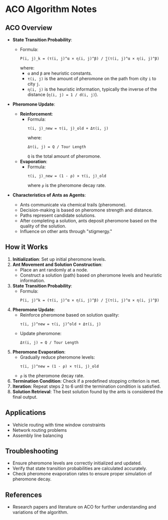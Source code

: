 # ACO Algorithm Notes

## ACO Overview
- **State Transition Probability**:
  - Formula:
    ```
    P(i, j)_k = (τ(i, j)^α × η(i, j)^β) / ∑(τ(i, j)^α × η(i, j)^β)
    ```
    where:
    - `α` and `β` are heuristic constants.
    - `τ(i, j)` is the amount of pheromone on the path from city `i` to city `j`.
    - `η(i, j)` is the heuristic information, typically the inverse of the distance (`η(i, j) = 1 / d(i, j)`).

- **Pheromone Update**:
  - **Reinforcement**:
    - Formula:
      ```
      τ(i, j)_new = τ(i, j)_old + Δτ(i, j)
      ```
      where:
      ```
      Δτ(i, j) = Q / Tour Length
      ```
      `Q` is the total amount of pheromone.
  - **Evaporation**:
    - Formula:
      ```
      τ(i, j)_new = (1 - ρ) × τ(i, j)_old
      ```
      where `ρ` is the pheromone decay rate.

- **Characteristics of Ants as Agents**:
  - Ants communicate via chemical trails (pheromone).
  - Decision-making is based on pheromone strength and distance.
  - Paths represent candidate solutions.
  - After completing a solution, ants deposit pheromone based on the quality of the solution.
  - Influence on other ants through "stigmergy."

## How it Works
1. **Initialization**: Set up initial pheromone levels.
2. **Ant Movement and Solution Construction**:
   - Place an ant randomly at a node.
   - Construct a solution (path) based on pheromone levels and heuristic information.
3. **State Transition Probability**:
   - Formula:
     ```
     P(i, j)^k = (τ(i, j)^α × η(i, j)^β) / ∑(τ(i, j)^α × η(i, j)^β)
     ```
4. **Pheromone Update**:
   - Reinforce pheromone based on solution quality:
     ```
     τ(i, j)^new = τ(i, j)^old + Δτ(i, j)
     ```
   - Update pheromone:
     ```
     Δτ(i, j) = Q / Tour Length
     ```
5. **Pheromone Evaporation**:
   - Gradually reduce pheromone levels:
     ```
     τ(i, j)^new = (1 - ρ) × τ(i, j)_old
     ```
   - `ρ` is the pheromone decay rate.
6. **Termination Condition**: Check if a predefined stopping criterion is met.
7. **Iteration**: Repeat steps 2 to 6 until the termination condition is satisfied.
8. **Solution Retrieval**: The best solution found by the ants is considered the final output.

## Applications
- Vehicle routing with time window constraints
- Network routing problems
- Assembly line balancing

## Troubleshooting
- Ensure pheromone levels are correctly initialized and updated.
- Verify that state transition probabilities are calculated accurately.
- Check pheromone evaporation rates to ensure proper simulation of pheromone decay.

## References
- Research papers and literature on ACO for further understanding and variations of the algorithm.
